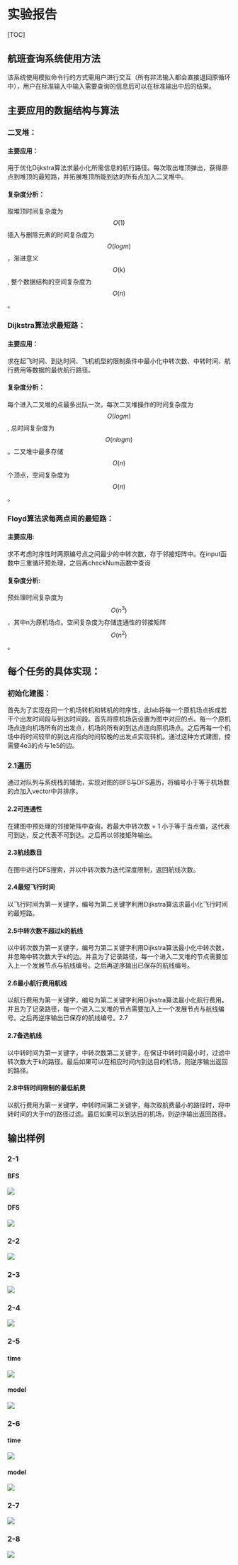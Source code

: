 # 实验报告

[TOC]



## 航班查询系统使用方法

该系统使用模拟命令行的方式需用户进行交互（所有非法输入都会直接退回原循环中），用户在标准输入中输入需要查询的信息后可以在标准输出中后的结果。



## 主要应用的数据结构与算法

### 二叉堆：

#### 主要应用：

用于优化Dijkstra算法求最小化所需信息的航行路径。每次取出堆顶弹出，获得原点到堆顶的最短路，并拓展堆顶所能到达的所有点加入二叉堆中。

#### 复杂度分析：

取堆顶时间复杂度为$$O(1)$$插入与删除元素的时间复杂度为$$O(logm)$$，渐进意义$$O(k)$$, 整个数据结构的空间复杂度为$$O(n)$$。



### Dijkstra算法求最短路：

#### 主要应用：

求在起飞时间、到达时间、飞机机型的限制条件中最小化中转次数、中转时间、航行费用等数据的最优航行路径。

#### 复杂度分析：

每个进入二叉堆的点最多出队一次，每次二叉堆操作的时间复杂度为$$O(logm)$$, 总时间复杂度为$$O(nlogm)$$。二叉堆中最多存储$$O(n)$$个顶点，空间复杂度为$$O(n)$$。



### Floyd算法求每两点间的最短路：

#### 主要应用:

求不考虑时序性时两原编号点之间最少的中转次数，存于邻接矩阵中。在input函数中三重循环预处理，之后再checkNum函数中查询

#### 复杂度分析:

预处理时间复杂度为$$O(n^3)$$，其中n为原机场点。空间复杂度为存储连通性的邻接矩阵$$O(n^2)$$。



## 每个任务的具体实现：

### 初始化建图：

首先为了实现在同一个机场转机和转机的时序性，此lab将每一个原机场点拆成若干个出发时间段与到达时间段。首先将原机场店设置为图中对应的点。每一个原机场点连向机场所有的出发点，机场的所有的到达点连向原机场点。之后再每一个机场中将时间较早的到达点指向时间较晚的出发点实现转机。通过这种方式建图，控需要4e3的点与1e5的边。

### 2.1遍历

通过对队列与系统栈的辅助，实现对图的BFS与DFS遍历，将编号小于等于机场数的点加入vector中并排序。

#### 2.2可连通性

在建图中预处理的邻接矩阵中查询，若最大中转次数 + 1 小于等于当点值，这代表可到达，反之代表不可到达。之后再以邻接矩阵输出。

#### 2.3航线数目

在图中进行DFS搜索，并以中转次数为迭代深度限制，返回航线次数。

#### 2.4最短飞行时间

以飞行时间为第一关键字，编号为第二关键字利用Dijkstra算法求最小化飞行时间的最短路。

#### 2.5中转次数不超过k的航线

以中转次数为第一关键字，编号为第二关键字利用Dijkstra算法最小化中转次数，并忽略中转次数大于k的边。并且为了记录路径，每一个进入二叉堆的节点需要加入上一个发展节点与航线编号。之后再逆序输出已保存的航线编号。

#### 2.6最小航行费用航线

以航行费用为第一关键字，编号为第二关键字利用Dijkstra算法最小化航行费用。并且为了记录路径，每一个进入二叉堆的节点需要加入上一个发展节点与航线编号。之后再逆序输出已保存的航线编号。2.7

#### 2.7备选航线

以中转时间为第一关键字，中转次数第二关键字，在保证中转时间最小时，过滤中转次数大于k的路径。最后如果可以在相应时间内到达目的机场，则逆序输出返回的路径。

#### 2.8中转时间限制的最低航费

以航行费用为第一关键字，中转时间第二关键字，每次取航费最小的路径时，将中转时间的大于m的路径过滤。最后如果可以到达目的机场，则逆序输出返回路径。	



## 输出样例

### 2-1

#### BFS

![](C:\Users\HBW\Desktop\实验报告\运行结果\BFS.png)

#### DFS

![](C:\Users\HBW\Desktop\实验报告\运行结果\DFS.png)

### 2-2

![](C:\Users\HBW\Desktop\实验报告\运行结果\Conn.png)

### 2-3

![](C:\Users\HBW\Desktop\实验报告\运行结果\num.png)



### 2-4

![](C:\Users\HBW\Desktop\实验报告\运行结果\time.png)

### 2-5

#### time

![](C:\Users\HBW\Desktop\实验报告\运行结果\requ-tran-time.png)

#### model

![](C:\Users\HBW\Desktop\实验报告\运行结果\requ-tran-model.png)

### 2-6

#### time

![](C:\Users\HBW\Desktop\实验报告\运行结果\requ-fare-time.png)

#### model

![](C:\Users\HBW\Desktop\实验报告\运行结果\requ-fare-model.png)

### 2-7

![](C:\Users\HBW\Desktop\实验报告\运行结果\alter.png)

### 2-8

![](C:\Users\HBW\Desktop\实验报告\运行结果\fare-time.png)
